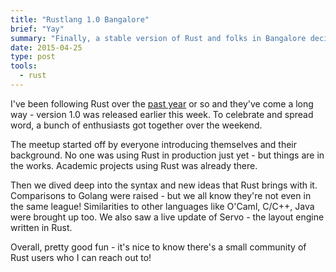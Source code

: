 ```yaml
---
title: "Rustlang 1.0 Bangalore"
brief: "Yay"
summary: "Finally, a stable version of Rust and folks in Bangalore decide to meetup"
date: 2015-04-25
type: post
tools:
  - rust
---
```


I've been following Rust over the [past year](/post/2014/) or so and they've come a long way - version 1.0 was released earlier this week. To celebrate and spread word, a bunch of enthusiasts got together over the weekend.

The meetup started off by everyone introducing themselves and their background. No one was using Rust in production just yet - but things are in the works. Academic projects using Rust was already there.

Then we dived deep into the syntax and new ideas that Rust brings with it. Comparisons to Golang were raised - but we all know they're not even in the same league! Similarities to other languages like O'Caml, C/C++, Java were brought up too. We also saw a live update of Servo - the layout engine written in Rust.

Overall, pretty good fun - it's nice to know there's a small community of Rust users who I can reach out to!
